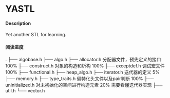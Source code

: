 # YASTL

#### Description
Yet another STL for learning.

#### 阅读进度
.
├── algobase.h 
├── algo.h
├── allocator.h         分配器文件，预先定义的接口  100%
├── construct.h         对象的构造和析构           100%
├── exceptdef.h         调试宏文件                 100%
├── functional.h
├── heap_algo.h
├── iterator.h          迭代器的定义                 5%
├── memory.h
├── type_traits.h       偏特化头文件以及pair判断    100%
├── uninitialized.h     对未初始化的空间进行构造元素  20%  需要看懂迭代器实现
├── util.h
└── vector.h
